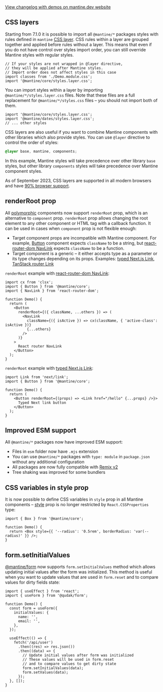 [View changelog with demos on mantine.dev website](https://mantine.dev/changelog/7-1-0)

## CSS layers

Starting from 7.1.0 it is possible to import all `@mantine/*` packages styles with rules
defined in `mantine` [CSS layer](https://developer.mozilla.org/en-US/docs/Web/CSS/@layer).
CSS rules within a layer are grouped together and applied before rules without a layer. This means that
even if you do not have control over styles import order, you can still override Mantine styles with
regular styles.

```tsx
// If your styles are not wrapped in @layer directive,
// they will be applied after Mantine styles.
// Import order does not affect styles in this case
import classes from './Demo.module.css';
import '@mantine/core/styles.layer.css';
```

You can import styles within a layer by importing `@mantine/*/styles.layer.css` files.
Note that these files are a full replacement for `@mantine/*/styles.css` files –
you should not import both of them.

```tsx
import '@mantine/core/styles.layer.css';
import '@mantine/dates/styles.layer.css';
// ... other styles
```

CSS layers are also useful if you want to combine Mantine components with other libraries which also
provide styles. You can use `@layer` directive to control the order of styles:

```scss
@layer base, mantine, components;
```

In this example, Mantine styles will take precedence over other library `base` styles, but other library
`components` styles will take precedence over Mantine component styles.

As of September 2023, CSS layers are supported in all modern browsers and have [90% browser support](https://caniuse.com/css-cascade-layers).

## renderRoot prop

All [polymorphic](https://mantine.dev/guides/polymorphic) components now support `renderRoot` prop, which
is an alternative to `component` prop. `renderRoot` prop allows changing the root element
to any other component or HTML tag with a callback function. It can be used in cases when
`component` prop is not flexible enough:

- Target component props are incompatible with Mantine component. For example, [Button](https://mantine.dev/core/button) component expects `className`
  to be a string, but [react-router-dom NavLink](https://reactrouter.com/en/6.16.0/components/nav-link) expects
  `className` to be a function.
- Target component is a generic – it either accepts type as a parameter or its type changes depending
  on its props. Examples: [typed Next.js Link](https://nextjs.org/docs/app/building-your-application/configuring/typescript#statically-typed-links), [TanStack router Link](https://tanstack.com/router/v1)

`renderRoot` example with [react-router-dom NavLink](https://reactrouter.com/en/6.16.0/components/nav-link):

```tsx
import cx from 'clsx';
import { Button } from '@mantine/core';
import { NavLink } from 'react-router-dom';

function Demo() {
  return (
    <Button
      renderRoot={({ className, ...others }) => (
        <NavLink
          className={({ isActive }) => cx(className, { 'active-class': isActive })}
          {...others}
        />
      )}
    >
      React router NavLink
    </Button>
  );
}
```

`renderRoot` example with [typed Next.js Link](https://nextjs.org/docs/app/building-your-application/configuring/typescript#statically-typed-links):

```tsx
import Link from 'next/link';
import { Button } from '@mantine/core';

function Demo() {
  return (
    <Button renderRoot={(props) => <Link href="/hello" {...props} />}>
      Typed Next link button
    </Button>
  );
}
```

## Improved ESM support

All `@mantine/*` packages now have improved ESM support:

- Files in `esm` folder now have `.mjs` extension
- You can use `@mantine/*` packages with `type: module` in `package.json` without any additional configuration
- All packages are now fully compatible with [Remix v2](https://remix.run/blog/remix-v2)
- Tree shaking was improved for some bundlers

## CSS variables in style prop

It is now possible to define CSS variables in `style` prop in all Mantine components –
[style](https://mantine.dev/styles/style) prop is no longer restricted by `React.CSSProperties` type:

```tsx
import { Box } from '@mantine/core';

function Demo() {
  return <Box style={{ '--radius': '0.5rem', borderRadius: 'var(--radius)' }} />;
}
```

## form.setInitialValues

[@mantine/form](https://mantine.dev/form/values/#setinitialvalues-handler) now supports `form.setInitialValues` method
which allows updating initial values after the form was initialized. This method is useful when you
want to update values that are used in `form.reset` and to compare values for dirty fields state:

```tsx
import { useEffect } from 'react';
import { useForm } from '@qudak/form';

function Demo() {
  const form = useForm({
    initialValues: {
      name: '',
      email: '',
    },
  });

  useEffect(() => {
    fetch('/api/user')
      .then((res) => res.json())
      .then((data) => {
        // Update initial values after form was initialized
        // These values will be used in form.reset
        // and to compare values to get dirty state
        form.setInitialValues(data);
        form.setValues(data);
      });
  }, []);
}
```
